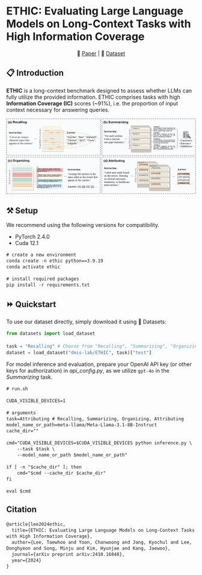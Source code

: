 # ETHIC: Evaluating Large Language Models on Long-Context Tasks with High Information Coverage

<p align="center">
    📃 <a href="https://arxiv.org/abs/2410.16848" target="_blank">Paper</a> | 🤗 <a href="https://huggingface.co/datasets/dmis-lab/ETHIC" target="_blank">Dataset</a>
</p>

## 📋 Introduction
**ETHIC** is a long-context benchmark designed to assess whether LLMs can fully utilize the provided information. ETHIC comprises tasks with high **Information Coverage (IC)** scores (~91%), i.e. the proportion of input context necessary for answering queries.   

![](figs/long_context_figure.JPG)

## ⚒️ Setup
We recommend using the following versions for compatibility.
* PyTorch 2.4.0
* Cuda 12.1
```shell
# create a new environment
conda create -n ethic python==3.9.19
conda activate ethic

# install required packages
pip install -r requirements.txt
```
## ⏩ Quickstart
To use our dataset directly, simply download it using 🤗 Datasets:

```python
from datasets import load_dataset

task = "Recalling" # Choose from "Recalling", "Summarizing", "Organizing", "Attributing"
dataset = load_dataset("dmis-lab/ETHIC", task)["test"]
```

For model inference and evaluation, prepare your OpenAI API key (or other keys for authorization) in _api_config.py_, as we utilize `gpt-4o` in the _Summarizing_ task.
```shell
# run.sh

CUDA_VISIBLE_DEVICES=1

# arguments
task=Attributing # Recalling, Summarizing, Organizing, Attributing
model_name_or_path=meta-llama/Meta-Llama-3.1-8B-Instruct
cache_dir=""

cmd="CUDA_VISIBLE_DEVICES=$CUDA_VISIBLE_DEVICES python inference.py \
    --task $task \
    --model_name_or_path $model_name_or_path"

if [ -n "$cache_dir" ]; then
    cmd="$cmd --cache_dir $cache_dir"
fi

eval $cmd
```

## Citation
```
@article{lee2024ethic,
  title={ETHIC: Evaluating Large Language Models on Long-Context Tasks with High Information Coverage},
  author={Lee, Taewhoo and Yoon, Chanwoong and Jang, Kyochul and Lee, Donghyeon and Song, Minju and Kim, Hyunjae and Kang, Jaewoo},
  journal={arXiv preprint arXiv:2410.16848},
  year={2024}
}
```
